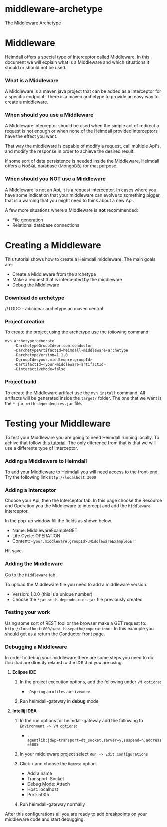 # middleware-archetype
The Middleware Archetype


# Middleware

Heimdall offers a special type of Interceptor called Middleware. In this document we will explain what is a Middleware and which situations it should or should not be used.

### What is a Middleware

A Middleware is a maven java project that can be added as a Interceptor for a specific endpoint. There is a maven archetype to provide an easy way to create a middleware. 

### When should you use a Middleware

A Middleware interceptor should be used when the simple act of redirect a request is not enough or when none of the Heimdall provided interceptors have the effect you want.

That way the middleware is capable of modify a request, call multiple Api's, and modify the response in order to achieve the desired result. 

If some sort of data persistence is needed inside the Middleware, Heimdall offers a NoSQL database (MongoDB) for that purpose.

### When should you NOT use a Middleware

A Middleware is not an Api, it is a request interceptor. In cases where you have some indication that your middleware can evolve to something bigger, that is a warning that you might need to think about a new Api.

A few more situations where a Middleware is **not** recommended:

* File generation
* Relational database connections

# Creating a Middleware

This tutorial shows how to create a Heimdall middleware. The main goals are:

* Create a Middleware from the archetype
* Make a request that is intercepted by the middleware
* Debug the Middleware

### Download do archetype

//TODO - adicionar archetype ao maven central

### Project creation

To create the project using the archetype use the following command:

```bash
mvn archetype:generate
    -DarchetypeGroupId=br.com.conductor
    -DarchetypeArtifactId=heimdall-middleware-archetype
    -DarchetypeVersion=1.1.0
    -DgroupId=<your.middleware.groupId>
    -DartifactId=<your-middleware-artifactId>
    -DinteractiveMode=false
```

### Project build

To create the Middleware artifact use the `mvn install` command. All artifacts will be generated inside the `target/` folder. The one that we want is the `*-jar-with-dependencies.jar` file.

# Testing your Middleware

To test your Middleware you are going to need Heimdall running locally. To achive that follow [this tutorial](link.to.heimdall.run). The only diference from that is that we will use a differente type of Interceptor.

### Adding a Middleware to Heimdall

To add your Middleware to Heimdall you will need access to the front-end. Try the following link `http://localhost:3000`

### Adding a Interceptor

Choose your Api, then the Interceptor tab. In this page choose the Resource and Operation you the Middleware to intercept and add the `Middleware` interceptor.

In the pop-up window fill the fields as shown below.

* Name: MiddlewareExampleGET
* Life Cycle: OPERATION
* Content: `<your.middleware.groupId>.MiddlewareExampleGET`

Hit save.

### Adding the Middleware

Go to the `Middleware` tab.

To upload the Middleware file you need to add a middleware version. 

* Version: 1.0.0 (this is a unique number)
* Choose the `*jar-with-dependencies.jar` file previously created

### Testing your work

Using some sort of REST tool or the browser make a GET request to:
 `http://localhost:800/<api_basepath>/<operation>` .
In this example you should get as a return the Conductor front page.

### Debugging a Middleware

In order to debug your middleware there are some steps you need to do first that are directly related to the IDE that you are using.
    
1. **Eclipse IDE**
    
    1. In the project execution options, add the following under `VM options`:
        * `-Dspring.profiles.active=dev`
    
    2. Run heimdall-gateway in **debug** mode

2. **Intellij IDEA**

    1. In the run options for heimdall-gateway add the following to `Environment -> VM options`:
        * `-agentlib:jdwp=transport=dt_socket,server=y,suspend=n,address=5005`
    
    2. In your middleware project select `Run -> Edit Configurations`
    
    3. Click `+` and choose the `Remote` option.
        * Add a name
        * Transport: Socket
        * Debug Mode: Attach
        * Host: localhost
        * Port: 5005
    
    4. Run heimdall-gateway normally

After this configurations all you are ready to add breakpoints on your middleware code and start debugging.